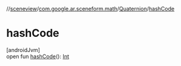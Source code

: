//[sceneview](../../../index.md)/[com.google.ar.sceneform.math](../index.md)/[Quaternion](index.md)/[hashCode](hash-code.md)

# hashCode

[androidJvm]\
open fun [hashCode](hash-code.md)(): [Int](https://kotlinlang.org/api/latest/jvm/stdlib/kotlin/-int/index.html)
